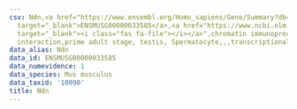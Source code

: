 ```yaml
---
csv: Ndn,<a href="https://www.ensembl.org/Homo_sapiens/Gene/Summary?db=core;g=ENSMUSG00000033585"
  target="_blank">ENSMUSG00000033585</a>,<a href="https://www.ncbi.nlm.nih.gov/pubmed/25450459"
  target="_blank"><i class="fas fa-file"></i></a>",chromatin immunoprecipitation assay,direct
  interaction,prime adult stage, testis, Spermatocyte,,,transcriptional regulation,
data_alias: Ndn
data_id: ENSMUSG00000033585
data_numevidence: 1
data_species: Mus musculus
data_taxid: '10090'
title: Ndn
---
```

